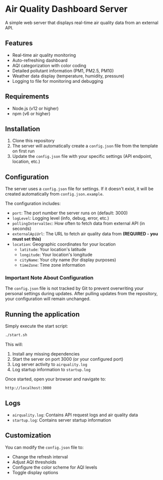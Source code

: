 # Air Quality Dashboard Server

A simple web server that displays real-time air quality data from an external API.

## Features

- Real-time air quality monitoring
- Auto-refreshing dashboard
- AQI categorization with color coding
- Detailed pollutant information (PM1, PM2.5, PM10)
- Weather data display (temperature, humidity, pressure)
- Logging to file for monitoring and debugging

## Requirements

- Node.js (v12 or higher)
- npm (v6 or higher)

## Installation

1. Clone this repository
2. The server will automatically create a `config.json` file from the template on first run
3. Update the `config.json` file with your specific settings (API endpoint, location, etc.)

## Configuration

The server uses a `config.json` file for settings. If it doesn't exist, it will be created automatically from `config.json.example`.

The configuration includes:

- `port`: The port number the server runs on (default: 3000)
- `logLevel`: Logging level (info, debug, error, etc.)
- `pollingIntervalSec`: How often to fetch data from external API (in seconds)
- `externalApiUrl`: The URL to fetch air quality data from **(REQUIRED - you must set this)**
- `location`: Geographic coordinates for your location
  - `latitude`: Your location's latitude
  - `longitude`: Your location's longitude
  - `cityName`: Your city name (for display purposes)
  - `timeZone`: Time zone information

### Important Note About Configuration

The `config.json` file is not tracked by Git to prevent overwriting your personal settings during updates. After pulling updates from the repository, your configuration will remain unchanged.

## Running the application

Simply execute the start script:

```bash
./start.sh
```

This will:
1. Install any missing dependencies
2. Start the server on port 3000 (or your configured port)
3. Log server activity to `airquality.log`
4. Log startup information to `startup.log`

Once started, open your browser and navigate to:
```
http://localhost:3000
```

## Logs

- `airquality.log`: Contains API request logs and air quality data
- `startup.log`: Contains server startup information

## Customization

You can modify the `config.json` file to:
- Change the refresh interval
- Adjust AQI thresholds
- Configure the color scheme for AQI levels
- Toggle display options 